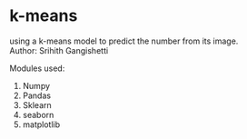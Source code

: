 # k-means

using a k-means model to predict the number from its image.
</br>
Author: Srihith Gangishetti</br>

Modules used:</br>
1. Numpy
2. Pandas
3. Sklearn
4. seaborn
5. matplotlib
